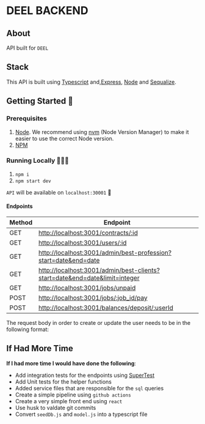 # DEEL BACKEND

## About

API built for `DEEL`

## Stack

This API is built using [Typescript](https://www.typescriptlang.org/) and,[Express](https://expressjs.com/), [Node](https://nodejs.org/en/) and [Sequalize](https://sequelize.org/).

## Getting Started 🏁

### Prerequisites

1. [Node](https://nodejs.org/en/). We recommend using [nvm](https://github.com/nvm-sh/nvm) (Node Version Manager) to make it easier to use the correct Node version.
2. [NPM](https://www.npmjs.com/package/npm)

### Running Locally 🏃🏽‍♂️

1. `npm i`
2. `npm start dev`

`API` will be available on `localhost:30001` 🚀

#### Endpoints

| Method | Endpoint                                                                     |
| ------ | ---------------------------------------------------------------------------- |
| GET    | <http://localhost:3001/contracts/:id>                                        |
| GET    | <http://localhost:3001/users/:id>                                            |
| GET    | <http://localhost:3001/admin/best-profession?start=date&end=date>            |
| GET    | <http://localhost:3001/admin/best-clients?start=date&end=date&limit=integer> |
| GET    | <http://localhost:3001/jobs/unpaid>                                          |
| POST   | <http://localhost:3001/jobs/:job_id/pay>                                     |
| POST   | <http://localhost:3001/balances/deposit/:userId>                             |

The request body in order to create or update the user needs to be in the following format:

## If Had More Time

**If I had more time I would have done the following**:

- Add integration tests for the endpoints using [SuperTest](https://www.npmjs.com/package/supertest)
- Add Unit tests for the helper functions
- Added service files that are responsible for the `sql` queries
- Create a simple pipeline using `github actions`
- Create a very simple front end using `react`
- Use husk to valdate git commits
- Convert `seedDb.js` and `model.js` into a typescript file

